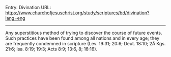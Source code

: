 Entry: Divination
URL: https://www.churchofjesuschrist.org/study/scriptures/bd/divination?lang=eng

---

Any superstitious method of trying to discover the course of future events. Such practices have been found among all nations and in every age; they are frequently condemned in scripture (Lev. 19:31; 20:6; Deut. 18:10; 2Â Kgs. 21:6; Isa. 8:19; 19:3; Acts 8:9; 13:6, 8; 16:16).
